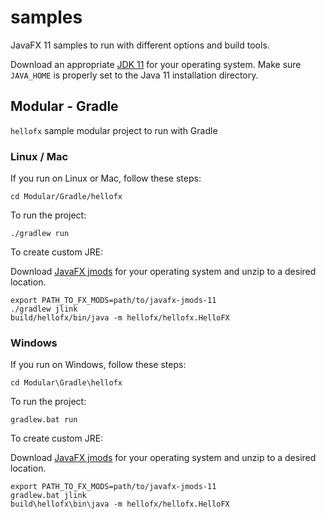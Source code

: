 # samples

JavaFX 11 samples to run with different options and build tools.

Download an appropriate [JDK 11](https://jdk.java.net/11/) for your operating system. Make sure `JAVA_HOME` 
is properly set to the Java 11 installation directory. 

## Modular - Gradle

`hellofx` sample modular project to run with Gradle

### Linux / Mac

If you run on Linux or Mac, follow these steps:

    cd Modular/Gradle/hellofx
    
To run the project:
    
    ./gradlew run

To create custom JRE:

Download [JavaFX jmods](https://gluonhq.com/products/javafx/) for your operating 
system and unzip to a desired location.

    export PATH_TO_FX_MODS=path/to/javafx-jmods-11
    ./gradlew jlink
    build/hellofx/bin/java -m hellofx/hellofx.HelloFX 


### Windows

If you run on Windows, follow these steps:

    cd Modular\Gradle\hellofx

To run the project:
    
    gradlew.bat run

To create custom JRE:

Download [JavaFX jmods](https://gluonhq.com/products/javafx/) for your operating 
system and unzip to a desired location.

    export PATH_TO_FX_MODS=path/to/javafx-jmods-11
    gradlew.bat jlink
    build\hellofx\bin\java -m hellofx/hellofx.HelloFX 

